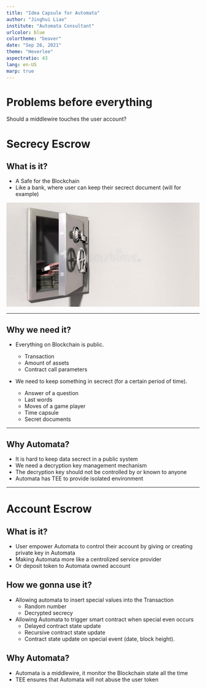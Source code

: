 ```yaml
---
title: "Idea Capsule for Automata"
author: "Jinghui Liao"
institute: "Automata Consultant"
urlcolor: blue
colortheme: "beaver"
date: "Sep 26, 2021"
theme: "Heverlee"
aspectratio: 43
lang: en-US
marp: true
---
```


# Problems before everything

Should a middlewire touches the user account?

# Secrecy Escrow

## What is it?

- A Safe for the Blockchain
- Like a bank, where user can keep their secrect document (will for example)

![](images/Safe.jpeg)

---

## Why we need it?

- Everything on Blockchain is public.

    - Transaction
    - Amount of assets
    - Contract call parameters

- We need to keep something in secrect (for a certain period of time).
        
    - Answer of a question
    - Last words
    - Moves of a game player
    - Time capsule
    - Secret documents
    
---

## Why Automata?

- It is hard to keep data secrect in a public system
- We need a decryption key management mechanism
- The decryption key should not be controlled by or known to anyone
- Automata has TEE to provide isolated environment

---

# Account Escrow

## What is it?

- User empower Automata to control their account by giving or creating private key in Automata
- Making Automata more like a centrolized service provider
- Or deposit token to Automata owned account

## How we gonna use it?
- Allowing automata to insert special values into the Transaction
    - Random number
    - Decrypted secrecy 
- Allowing Automata to trigger smart contract when special even occurs
    - Delayed contract state update
    - Recursive contract state update
    - Contract state update on special event (date, block height).

## Why Automata?

- Automata is a middlewire, it monitor the Blockchain state all the time
- TEE ensures that Automata will not abuse the user token



<!-- 
## Library Hook: Importance, Challenges, Solutions

Challenge:

- Impractical to neglect the library, due to the tremendous size of ETM result
- Preloading every functions is ugly (*but might be acceptable for specific functions*)
- Need to distinguish deterministic functions (e.g., `sqrt` 100M times needs less than 1s)
- Some Challenges in watchpoints...
    - A function can write a memory region for many times...
    - How to handle `void*****`
    - But the watchpoint still din't run successfully

Some other thoughts:

- Need further study on librarys
- Multi-layer structure: complicated optimization only for most common cases

---

## Some ... Other Responsibilities

- I was assigned to RISCV-TEE Group
    - I am a person focused in Arm, why suddenly appointed to RISCV?
    - But Zhenyu told me: the boss has studied and decided
- Schedule for next period:
    - Work with Mingde, depoly their work on our new board
    - Migrate berkeley boot loader to openBSI + uboot 



# Wenxuan

---

## Plan

Due to our meeting, I have two main targets:

1. using PMI to help collect ETM log periodicly.
2. Implement a Replay Machine for online tracing stage.

---

## Interrupt handler in kernel

Much easier than register a interrupt handler in ATF.

```c
unsigned long irq_flags = IRQF_PERCPU 
                 | IRQF_NOBALANCING 
                 | IRQF_NO_THREAD 
                 | IRQF_SHARED;
request_irq(irq_id, pmu_irq_handler, 
            irq_flags, "pmi_handler", 
            (void*)pmu_irq_handler);
```

---

## Tips on handle interrupt in kernel

### Interrupt Mapping
- Interrupt ID in kernel (logic interrupt ID) is different from the hardware interrupt ID.
- Logic interrupt ID is not always adding a simple offset.
- Linux kernel remains logic interrupt ID 36, 37, 38, 39, 40, 41 for PMU in Juno board r2.

### Exclusive Handler
- Normally an interrupt can only have one handler.
- Unless that irq_flag contains `IRQF_SHARED`.

---

## Register a co-existing handler 

After everything is set up, our kernel module successfully handles PMI.

![](images/irq.png)

---

## One more question: why use interrupt mapping?

- Interrupt Controller => IRQ Chip => Multi-level Interrupt Controller
- multi IRQ Domain (where IRQ handler takes effect)
 
### Mapping Models

- Linear Mapping. `irq_domain_add_linear()`, map similar interrupts together. (e.g. our Arm PMI)
- Radix Tree Mapping. `irq_domain_add_tree()`, use hardware id as lookup key in the radix tree. (e.g. MIPS hardware)

---

## Replay Machine

Since we got a ridiculous score from the professor ...

### Experiment

Replay a simple binary with no *non-deterministic* factors.

---

## Experiment

This is the control flow we reconstructed before.

![](images/control_flow.png)

---

## Construct

- disassemble
- use ETM output to locate code blocks
- collect "waterfall" control flow

We consider the "waterfall" control flow unacceptably large. We are going to construct a block dynamically.


## Re-Execute

::: columns

:::: column

![](images/replay.png)

::::

:::: column

. . .

Segmentation fault.

### Registers
- The initial state of registers are different.
- Store and restore registers (user space context switch).

### Sections
- Origin data, bss memory section are not copied.
- Copy static memory sections like data and bss.

::::

:::

---

## Next Week's Plan

- Store and restore registers
- Final Exam :(

# Xueying

---

## Last week's plan

Replay machine

---

## This week's work

take final exams.

---

## Next week's plan

Replay machine -->

